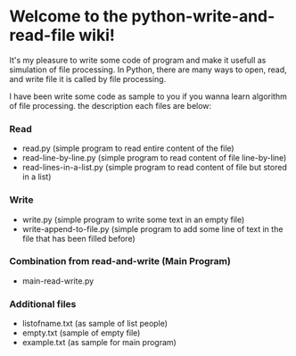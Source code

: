 # Welcome to the python-write-and-read-file wiki!
It's my pleasure to write some code of program and make it usefull as simulation of file processing. In Python, there are many ways to open, read, and write file it is called by file processing.

I have been write some code as sample to you if you wanna learn algorithm of file processing. the description each files are below:

### Read
* read.py (simple program to read entire content of the file)
* read-line-by-line.py (simple program to read content of file line-by-line)
* read-lines-in-a-list.py (simple program to read content of file but stored in a list)
### Write
* write.py (simple program to write some text in an empty file)
* write-append-to-file.py (simple program to add some line of text in the file that has been filled before)
### Combination from read-and-write (Main Program)
* main-read-write.py
### Additional files
* listofname.txt (as sample of list people)
* empty.txt (sample of empty file)
* example.txt (as sample for main program)
